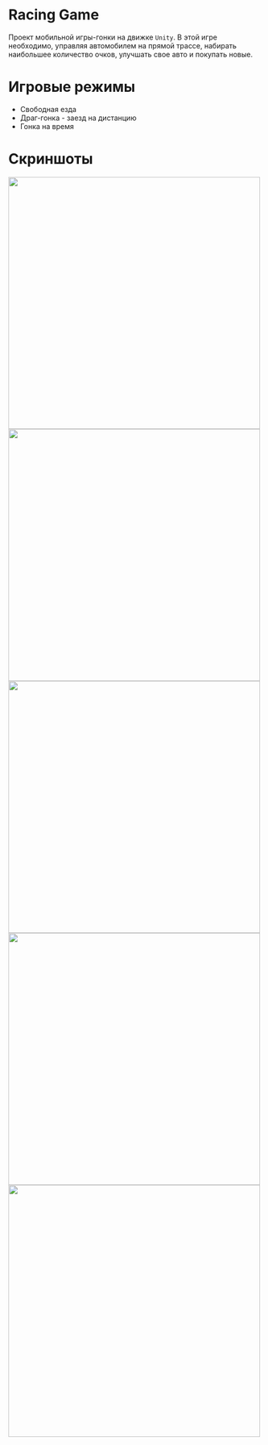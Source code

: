 # Racing Game
Проект мобильной игры-гонки на движке `Unity`. В этой игре необходимо, управляя
автомобилем на прямой трассе, набирать наибольшее количество очков, улучшать 
свое авто и покупать новые.

# Игровые режимы
- Свободная езда
- Драг-гонка - заезд на дистанцию
- Гонка на время

# Скриншоты
<img src="https://i.imgur.com/edE93X5.png" width="500"> <img src="https://i.imgur.com/U9bfead.png" width="500"> <img src="https://i.imgur.com/EaBjs19.png" width="500"> <img src="https://i.imgur.com/qWjjAeV.png" width="500"> <img src="https://i.imgur.com/ovTPryv.png" width="500">
